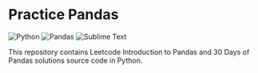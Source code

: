 # Practice Pandas

![Python](https://img.shields.io/badge/Python-0078D7.svg?logo=python&logoColor=white)
![Pandas](https://img.shields.io/badge/Pandas-150458.svg?logo=pandas&logoColor=white)
![Sublime Text](https://img.shields.io/badge/Sublime_Text-%23575757.svg?logo=sublime-text&logoColor=important)

This repository contains Leetcode Introduction to Pandas and 30 Days of Pandas solutions source code in Python.
